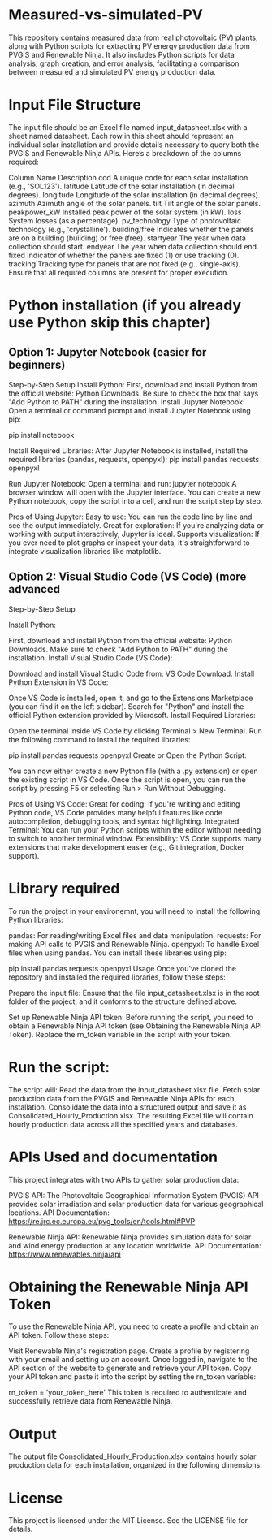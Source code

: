 # Measured-vs-simulated-PV
This repository contains measured data from real photovoltaic (PV) plants, along with Python scripts for extracting PV energy production data from PVGIS and Renewable Ninja. It also includes Python scripts for data analysis, graph creation, and error analysis, facilitating a comparison between measured and simulated PV energy production data.


# Input File Structure
The input file should be an Excel file named input_datasheet.xlsx with a sheet named datasheet. Each row in this sheet should represent an individual solar installation and provide details necessary to query both the PVGIS and Renewable Ninja APIs. Here’s a breakdown of the columns required:

Column Name	Description
cod	A unique code for each solar installation (e.g., 'SOL123').
latitude	Latitude of the solar installation (in decimal degrees).
longitude	Longitude of the solar installation (in decimal degrees).
azimuth	Azimuth angle of the solar panels.
tilt	Tilt angle of the solar panels.
peakpower_kW	Installed peak power of the solar system (in kW).
loss	System losses (as a percentage).
pv_technology	Type of photovoltaic technology (e.g., 'crystalline').
building/free	Indicates whether the panels are on a building (building) or free (free).
startyear	The year when data collection should start.
endyear	The year when data collection should end.
fixed	Indicator of whether the panels are fixed (1) or use tracking (0).
tracking	Tracking type for panels that are not fixed (e.g., single-axis).
Ensure that all required columns are present for proper execution.

# Python installation (if you already use Python skip this chapter)
## Option 1: Jupyter Notebook (easier for beginners)

Step-by-Step Setup
Install Python:
First, download and install Python from the official website: Python Downloads. Be sure to check the box that says "Add Python to PATH" during the installation.
Install Jupyter Notebook:
Open a terminal or command prompt and install Jupyter Notebook using pip:

pip install notebook

Install Required Libraries:
After Jupyter Notebook is installed, install the required libraries (pandas, requests, openpyxl):
pip install pandas requests openpyxl

Run Jupyter Notebook:
Open a terminal and run:
jupyter notebook
A browser window will open with the Jupyter interface. You can create a new Python notebook, copy the script into a cell, and run the script step by step.

Pros of Using Jupyter:
Easy to use: You can run the code line by line and see the output immediately.
Great for exploration: If you're analyzing data or working with output interactively, Jupyter is ideal.
Supports visualization: If you ever need to plot graphs or inspect your data, it's straightforward to integrate visualization libraries like matplotlib.

## Option 2: Visual Studio Code (VS Code) (more advanced
Step-by-Step Setup

Install Python:

First, download and install Python from the official website: Python Downloads. Make sure to check "Add Python to PATH" during the installation.
Install Visual Studio Code (VS Code):

Download and install Visual Studio Code from: VS Code Download.
Install Python Extension in VS Code:

Once VS Code is installed, open it, and go to the Extensions Marketplace (you can find it on the left sidebar).
Search for "Python" and install the official Python extension provided by Microsoft.
Install Required Libraries:

Open the terminal inside VS Code by clicking Terminal > New Terminal.
Run the following command to install the required libraries:

pip install pandas requests openpyxl
Create or Open the Python Script:

You can now either create a new Python file (with a .py extension) or open the existing script in VS Code.
Once the script is open, you can run the script by pressing F5 or selecting Run > Run Without Debugging.

Pros of Using VS Code:
Great for coding: If you're writing and editing Python code, VS Code provides many helpful features like code autocompletion, debugging tools, and syntax highlighting.
Integrated Terminal: You can run your Python scripts within the editor without needing to switch to another terminal window.
Extensibility: VS Code supports many extensions that make development easier (e.g., Git integration, Docker support).


# Library required

To run the project in your environemnt, you will need to install the following Python libraries:

pandas: For reading/writing Excel files and data manipulation.
requests: For making API calls to PVGIS and Renewable Ninja.
openpyxl: To handle Excel files when using pandas.
You can install these libraries using pip:


pip install pandas requests openpyxl
Usage
Once you've cloned the repository and installed the required libraries, follow these steps:

Prepare the input file: Ensure that the file input_datasheet.xlsx is in the root folder of the project, and it conforms to the structure defined above.

Set up Renewable Ninja API token: Before running the script, you need to obtain a Renewable Ninja API token (see Obtaining the Renewable Ninja API Token). Replace the rn_token variable in the script with your token.

# Run the script:

The script will:
Read the data from the input_datasheet.xlsx file.
Fetch solar production data from the PVGIS and Renewable Ninja APIs for each installation.
Consolidate the data into a structured output and save it as Consolidated_Hourly_Production.xlsx.
The resulting Excel file will contain hourly production data across all the specified years and databases.

# APIs Used and documentation
This project integrates with two APIs to gather solar production data:

PVGIS API: The Photovoltaic Geographical Information System (PVGIS) API provides solar irradiation and solar production data for various geographical locations.
API Documentation: https://re.jrc.ec.europa.eu/pvg_tools/en/tools.html#PVP

Renewable Ninja API: Renewable Ninja provides simulation data for solar and wind energy production at any location worldwide.
API Documentation: https://www.renewables.ninja/api

# Obtaining the Renewable Ninja API Token
To use the Renewable Ninja API, you need to create a profile and obtain an API token. Follow these steps:

Visit Renewable Ninja's registration page.
Create a profile by registering with your email and setting up an account.
Once logged in, navigate to the API section of the website to generate and retrieve your API token.
Copy your API token and paste it into the script by setting the rn_token variable:

rn_token = 'your_token_here'
This token is required to authenticate and successfully retrieve data from Renewable Ninja.

# Output
The output file Consolidated_Hourly_Production.xlsx contains hourly solar production data for each installation, organized in the following dimensions:


# License
This project is licensed under the MIT License. See the LICENSE file for details.
